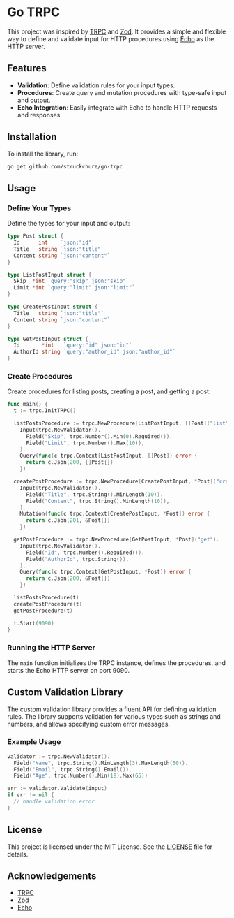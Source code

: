 # Go TRPC

This project was inspired by [TRPC](https://trpc.io) and [Zod](https://zod.dev). It provides a simple and flexible way to define and validate input for HTTP procedures using [Echo](https://echo.labstack.com) as the HTTP server.

## Features

- **Validation**: Define validation rules for your input types.
- **Procedures**: Create query and mutation procedures with type-safe input and output.
- **Echo Integration**: Easily integrate with Echo to handle HTTP requests and responses.

## Installation

To install the library, run:

```bash
go get github.com/struckchure/go-trpc
```

## Usage

### Define Your Types

Define the types for your input and output:

```go
type Post struct {
  Id      int    `json:"id"`
  Title   string `json:"title"`
  Content string `json:"content"`
}

type ListPostInput struct {
  Skip  *int `query:"skip" json:"skip"`
  Limit *int `query:"limit" json:"limit"`
}

type CreatePostInput struct {
  Title   string `json:"title"`
  Content string `json:"content"`
}

type GetPostInput struct {
  Id       *int   `query:"id" json:"id"`
  AuthorId string `query:"author_id" json:"author_id"`
}
```

### Create Procedures

Create procedures for listing posts, creating a post, and getting a post:

```go
func main() {
  t := trpc.InitTRPC()

  listPostsProcedure := trpc.NewProcedure[ListPostInput, []Post]("list").
    Input(trpc.NewValidator().
      Field("Skip", trpc.Number().Min(0).Required()).
      Field("Limit", trpc.Number().Max(10)),
    ).
    Query(func(c trpc.Context[ListPostInput, []Post]) error {
      return c.Json(200, []Post{})
    })

  createPostProcedure := trpc.NewProcedure[CreatePostInput, *Post]("create").
    Input(trpc.NewValidator().
      Field("Title", trpc.String().MinLength(10)).
      Field("Content", trpc.String().MinLength(10)),
    ).
    Mutation(func(c trpc.Context[CreatePostInput, *Post]) error {
      return c.Json(201, &Post{})
    })

  getPostProcedure := trpc.NewProcedure[GetPostInput, *Post]("get").
    Input(trpc.NewValidator().
      Field("Id", trpc.Number().Required()).
      Field("AuthorId", trpc.String()),
    ).
    Query(func(c trpc.Context[GetPostInput, *Post]) error {
      return c.Json(200, &Post{})
    })

  listPostsProcedure(t)
  createPostProcedure(t)
  getPostProcedure(t)

  t.Start(9090)
}
```

### Running the HTTP Server

The `main` function initializes the TRPC instance, defines the procedures, and starts the Echo HTTP server on port 9090.

## Custom Validation Library

The custom validation library provides a fluent API for defining validation rules. The library supports validation for various types such as strings and numbers, and allows specifying custom error messages.

### Example Usage

```go
validator := trpc.NewValidator().
  Field("Name", trpc.String().MinLength(3).MaxLength(50)).
  Field("Email", trpc.String().Email()).
  Field("Age", trpc.Number().Min(18).Max(65))

err := validator.Validate(input)
if err != nil {
  // handle validation error
}
```

## License

This project is licensed under the MIT License. See the [LICENSE](LICENSE) file for details.

## Acknowledgements

- [TRPC](https://trpc.io)
- [Zod](https://zod.dev)
- [Echo](https://echo.labstack.com)
